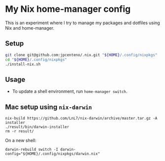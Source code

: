 My Nix home-manager config
==========================

This is an experiment where I try to manage my packages and dotfiles using Nix
and home-manager.

## Setup

```sh
git clone git@github.com:jpcenteno/.nix.git "${HOME}/.config/nixpkgs"
cd "${HOME}/.config/nixpkgs"
./install-nix.sh
```

## Usage

- To update a shell environment, run `home-manager switch`.

## Mac setup using `nix-darwin`

```
nix-build https://github.com/LnL7/nix-darwin/archive/master.tar.gz -A installer
./result/bin/darwin-installer
rm -r result/
```

On a new shell:
```
darwin-rebuild switch -I darwin-config="${HOME}/.config/nixpkgs/darwin.nix"
```
